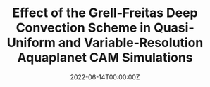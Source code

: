 ---
title: 'Effect of the Grell‐Freitas Deep Convection Scheme in Quasi‐Uniform and Variable‐Resolution Aquaplanet CAM Simulations'

authors:
  - Jihyeon Jang
  - William C. Skamarock
  - PSH
  - Colin M. Zarzycki
  - Koichi Sakaguchi
  - L. Ruby Leung

date: '2022-06-14T00:00:00Z'
publishDate: '2022-06-14T00:00:00Z'
publication_types: ['2']

publication: '*Journal of Advances in Modeling Earth Systems, 14(6)*'

abstract: ''

tags:

featured: false

links:
  - name: Paper
    url: https://doi.org/10.1029/2020MS002459
---